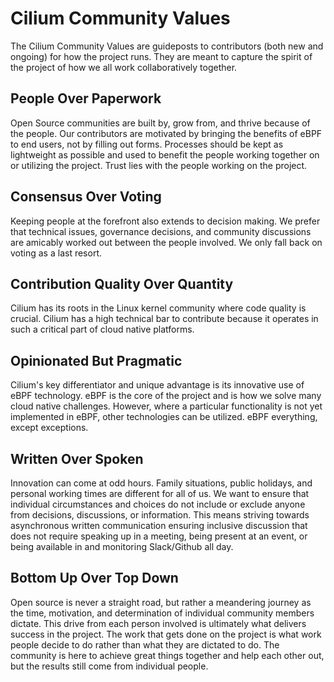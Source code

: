# Cilium Community Values

The Cilium Community Values are guideposts to contributors (both new and ongoing) for how the project runs.
They are meant to capture the spirit of the project of how we all work collaboratively together.

## People Over Paperwork

Open Source communities are built by, grow from, and thrive because of the people. Our contributors are
motivated by bringing the benefits of eBPF to end users, not by filling out forms. Processes should be kept
as lightweight as possible and used to benefit the people working together on or utilizing the project.
Trust lies with the people working on the project.

## Consensus Over Voting

Keeping people at the forefront also extends to decision making. We prefer that technical issues, governance
decisions, and community discussions are amicably worked out between the people involved. We only fall
back on voting as a last resort.

## Contribution Quality Over Quantity

Cilium has its roots in the Linux kernel community where code quality is crucial. Cilium has a high technical
bar to contribute because it operates in such a critical part of cloud native platforms.

## Opinionated But Pragmatic

Cilium's key differentiator and unique advantage is its innovative use of eBPF technology. eBPF is the
core of the project and is how we solve many cloud native challenges. However, where a particular functionality
is not yet implemented in eBPF, other technologies can be utilized. eBPF everything, except exceptions.

## Written Over Spoken

Innovation can come at odd hours. Family situations, public holidays, and personal working times are different
for all of us. We want to ensure that individual circumstances and choices do not include or exclude anyone from
decisions, discussions, or information. This means striving towards asynchronous written communication ensuring
inclusive discussion that does not require speaking up in a meeting, being present at an event, or being available
in and monitoring Slack/Github all day.

## Bottom Up Over Top Down

Open source is never a straight road, but rather a meandering journey as the time, motivation, and determination
of individual community members dictate. This drive from each person involved is ultimately what delivers success
in the project. The work that gets done on the project is what work people decide to do rather than what they are
dictated to do. The community is here to achieve great things together and help each other out, but the results
still come from individual people.
